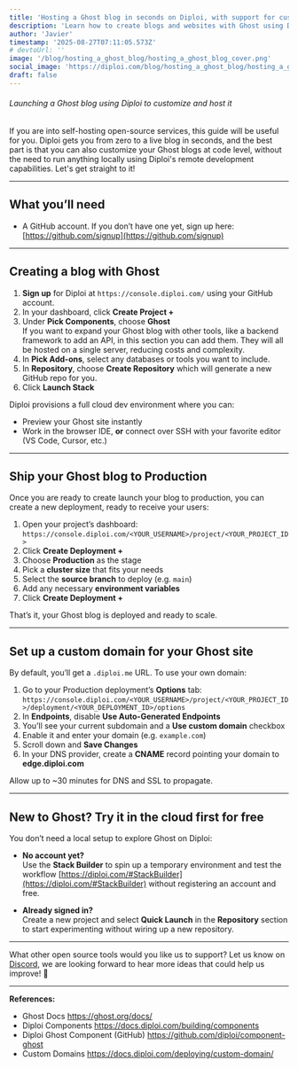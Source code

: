 ```yaml
---
title: 'Hosting a Ghost blog in seconds on Diploi, with support for custom development'
description: 'Learn how to create blogs and websites with Ghost using Diploi'
author: 'Javier'
timestamp: '2025-08-27T07:11:05.573Z'
# devtoUrl: ''
image: '/blog/hosting_a_ghost_blog/hosting_a_ghost_blog_cover.png'
social_image: 'https://diploi.com/blog/hosting_a_ghost_blog/hosting_a_ghost_blog_og.png'
draft: false
---
```


###### Launching a Ghost blog using Diploi to customize and host it

If you are into self-hosting open-source services, this guide will be useful for you. Diploi gets you from zero to a live blog in seconds, and the best part is that you can also customize your Ghost blogs at code level, without the need to run anything locally using Diploi's remote development capabilities. Let's get straight to it!

---

## What you’ll need

- A GitHub account. If you don’t have one yet, sign up here: [https://github.com/signup](https://github.com/signup)

---

## Creating a blog with Ghost

1. **Sign up** for Diploi at `https://console.diploi.com/` using your GitHub account.
2. In your dashboard, click **Create Project +**
3. Under **Pick Components**, choose **Ghost**  
   If you want to expand your Ghost blog with other tools, like a backend framework to add an API, in this section you can add them. They will all be hosted on a single server, reducing costs and complexity.
4. In **Pick Add-ons**, select any databases or tools you want to include.
5. In **Repository**, choose **Create Repository** which will generate a new GitHub repo for you.
6. Click **Launch Stack**

Diploi provisions a full cloud dev environment where you can:

- Preview your Ghost site instantly
- Work in the browser IDE, **or** connect over SSH with your favorite editor (VS Code, Cursor, etc.)

---

## Ship your Ghost blog to Production

Once you are ready to create launch your blog to production, you can create a new deployment, ready to receive your users:

1. Open your project’s dashboard:  
   `https://console.diploi.com/<YOUR_USERNAME>/project/<YOUR_PROJECT_ID>`
2. Click **Create Deployment +**
3. Choose **Production** as the stage
4. Pick a **cluster size** that fits your needs
5. Select the **source branch** to deploy (e.g. `main`)
6. Add any necessary **environment variables**
7. Click **Create Deployment +**

That’s it, your Ghost blog is deployed and ready to scale.

---

## Set up a custom domain for your Ghost site

By default, you’ll get a `.diploi.me` URL. To use your own domain:

1. Go to your Production deployment’s **Options** tab:  
   `https://console.diploi.com/<YOUR_USERNAME>/project/<YOUR_PROJECT_ID>/deployment/<YOUR_DEPLOYMENT_ID>/options`
2. In **Endpoints**, disable **Use Auto-Generated Endpoints**
3. You’ll see your current subdomain and a **Use custom domain** checkbox
4. Enable it and enter your domain (e.g. `example.com`)
5. Scroll down and **Save Changes**
6. In your DNS provider, create a **CNAME** record pointing your domain to **edge.diploi.com**

Allow up to ~30 minutes for DNS and SSL to propagate.

---

## New to Ghost? Try it in the cloud first for free

You don’t need a local setup to explore Ghost on Diploi:

- **No account yet?**  
  Use the **Stack Builder** to spin up a temporary environment and test the workflow [https://diploi.com/#StackBuilder](https://diploi.com/#StackBuilder) without registering an account and free.

- **Already signed in?**  
  Create a new project and select **Quick Launch** in the **Repository** section to start experimenting without wiring up a new repository.

---

What other open source tools would you like us to support? Let us know on [Discord](https://discord.gg/vvgQxVjC8G), we are looking forward to hear more ideas that could help us improve! 🤗

---

**References:**

- Ghost Docs https://ghost.org/docs/
- Diploi Components https://docs.diploi.com/building/components
- Diploi Ghost Component (GitHub) https://github.com/diploi/component-ghost
- Custom Domains https://docs.diploi.com/deploying/custom-domain/

